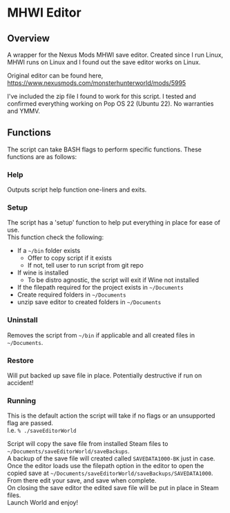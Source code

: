 # MHWI Editor

## Overview
A wrapper for the Nexus Mods MHWI save editor. Created since I run Linux, MHWI runs on Linux and I found out the save editor works on Linux. <br>

Original editor can be found here, <br>
https://www.nexusmods.com/monsterhunterworld/mods/5995 <br>

I've included the zip file I found to work for this script. I tested and confirmed everything working on
Pop OS 22 (Ubuntu 22). No warranties and YMMV. <br>

## Functions
The script can take BASH flags to perform specific functions. These functions are as follows: <br>

### Help 
Outputs script help function one-liners and exits. 

### Setup
The script has a 'setup' function to help put everything in place for ease of use. <br>
This function check the following:
* If a `~/bin` folder exists
  - Offer to copy script if it exists
  - If not, tell user to run script from git repo
* If wine is installed
  - To be distro agnostic, the script will exit if Wine not installed
* If the filepath required for the project exists in `~/Documents`
* Create required folders in `~/Documents` 
* unzip save editor to created folders in `~/Documents`

### Uninstall
Removes the script from `~/bin` if applicable and all created files in `~/Documents`. <br>

### Restore
Will put backed up save file in place. Potentially destructive if run on accident! <br>

### Running
This is the default action the script will take if no flags or an unsupported flag are passed. <br>
I.e. `% ./saveEditorWorld` <br>

Script will copy the save file from installed Steam files to `~/Documents/saveEditorWorld/saveBackups`. <br>
A backup of the save file will created called `SAVEDATA1000-BK` just in case. <br>
Once the editor loads use the filepath option in the editor to open the copied save at `~/Documents/saveEditorWorld/saveBackups/SAVEDATA1000`. <br>
From there edit your save, and save when complete. <br>
On closing the save editor the edited save file will be put in place in Steam files. <br>
Launch World and enjoy! <br>
